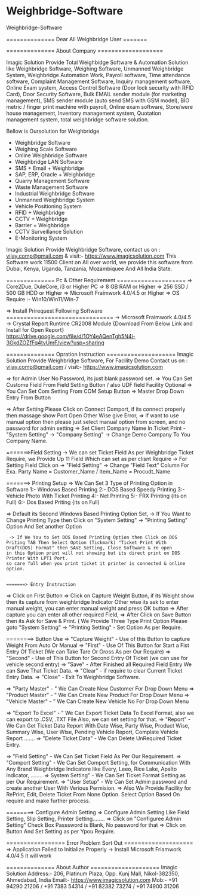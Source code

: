 # Weighbridge-Software
Weighbridge-Software

============== Dear All Weighbridge User	=======

============== About Company 			===================

Imagic Solution Provide Total Weighbidge Software & Automation Solution like 
Weighbridge Software, Weighing Software, Unmanned Weighbridge System, Weighbridge Automation Work, 
Payroll software, Time attendance software, Complaint Management Software, Inquiry management software, 
Online Exam system, Access Control Software (Door lock security with RFID Card), Door Security Software, 
Bulk EMAIL sender module (for marketing management), SMS sender module (auto send SMS with GSM model), 
BIO metric / finger print machine with payroll, Online exam software, Store/were house management, 
Inventory management system, Quotation management system, total weighbridge software solution. 

Bellow is Oursolution for Weighbridge
- Weighbridge Software
- Weighing Scale Software
- Online Weighbridge Software
- Weighbridge LAN Software
- SMS + Email + Weighbridge
- SAP, ERP, Oracle + Weighbridge
- Quarry Management Software
- Waste Management Software
- Industrial Weighbridge Software
- Unmanned Weighbridge System
- Vehicle Positioning System
- RFID + Weighbridge
- CCTV + Weighbridge
- Barrier + Weighbridge
- CCTV Surveillance Solution
- E-Monitoring System



Imagic Solution Provide Weighbridge Software, contact us on : vijay.comp@gmail.com & visit:- https://www.imagicsolution.com
This Software work 11500 Client on All over world, we provide this software from Dubai, Kenya, Uganda, Tanzania, Mozambiquee And All India State.




============== Pc & Other Requirement ====================
=> Core2Due, DuleCore, i3 or Higher PC
=> 8 GB RAM or Higher
=> 256 SSD / 500 GB HDD or Higher
=> Microsoft Fraimwork 4.0/4.5 or Higher
=> OS Require :- Win10/Win11/Win-7


=> Install Prirequest Following Software ===============================
  -> Microsoft Fraimwork 4.0/4.5
  -> Crystal Report Runtime 
		CR2008 Module {Download From Below Link and Install for Open Report}
		https://drive.google.com/file/d/1OY4eAQenTgh5N4i-3GkdZOZfFq4tvUmF/view?usp=sharing

    

============== Opration Instruction ====================
Imagic Solution Provide Weighbridge Software, For Facility Demo Contact us on : vijay.comp@gmail.com / visit:- https://www.imagicsolution.com



=> for Admin User No Password, its just blank password set.
=> You Can Set Custome Field From Field Setting Button  / also UDF field Facility Optional
=> You Can Set Com Setting From COM Setup Button
=> Master Drop Down Entry From Button 

=> After Setting Please Click on Connect Comport, if its connect properly then massage show Port Open Other Wise give Error,
=> if want to use manual option then please just select manual option from screen, and no password for admin setting
=> Set Client Company Name In Ticket Print - "System Setting" -> "Company Setting" -> Change Demo Company To You Company Name.


=======>Field Setting
   	-> We can set Ticket Field As per Weighbridge Ticket Require, we Provide Up 11 Field Which can set as per clisnt Require
   	-> For Setting Field Click on -> "Field Setting"   -> Change "Field Text" Column For Exa. Party Name = Customer_Name / Item_Name = Procudt_Name



=======> Printing Setup
=> We Can Set 3 Type of Printing Option in Software 
  1:- Windows Based Printing
  2:- DOS Based Speedy Printing
  3:- Vehicle Photo With Ticket Printing
  4:- Net Printing
  5:- FRX Printing {its on Full)
  6:- Dos Based Priting {its on Full)

  => Default its Second Windows Based Printing Option Set,
     -> If You Want to Change Printing Type then Click on "System Setting" -> "Printing Setting" Option And Set another Option

     -> If We You to Set DOS Based Printing Option then Click on DOS Priting TAB Then Select Option (Tickmark) "Ticket Print With Draft(DOS) Format" then SAVE Setting, Close Software & re open
	in this Option print will not showing but its direct print on DOS Printer With LPT1 Port.
	so care full when you print ticket it printer is connected & online option.


	=======> Entry Instruction
=> Click on First Button
=> Click on Capture Weight Button, if its Weight show then its capture from weighbridge Indicator Other wise its ask to enter manual weight, you can enter manual weight and press OK button
=> After capture you can enter all other required Field,
=> After Click on Save Button then its Ask for Save & Print. ( We Provide Three Type Print Option Please goto "System Setting" -> "Printing Setting" - Set Option As per Require.



========> Button Use
=> "Capture Weight" - Use of this Button to capture Weight From Auto Or Manual
=> "First" - Use Of This Button for Start a Fist Entry Of Ticket (We can Take Tare Or Gross As per Our Require)
=> "Second" - Use of This Button for Second Entry Of Ticket (we can use for vehicle second entry)
=> "Save" - After Finished all Required Field Entry We can Save That Ticket Data.
=> "Clear" - if require to clear Current Ticket Entry Data.
=> "Close" - Exit To Weighbridge Software.

=> "Party Master" - " We Can Create New Customer For Drop Down Menu
=> "Product Master" - " We Can Create New Product For Drop Down Menu
=> "Vehicle Master" - " We Can Create New Vehicle No For Drop Down Menu

=> "Export To Excel" - " We Can Export Ticket Data To Excel Format, also we can export to .CSV, .TXT File Also, we can set setting for that.
=> "Report" - We Can Get Ticket Data Report With Date Wise, Party Wise, Product Wise, Summary Wise, User Wise, Pending Vehicle Report, Complate Vehicle Report .......
=> "Delete Ticket Data" - We Can Delete UnRequired Ticket Entry.

=> "Field Setting" - We Can Set Ticket Field As Per Our Requirement.
=> "Comport Setting" - We Can Set Comport Setting, for Communication With Any Brand Weighbridge Indicatore like Every, Leeo, Rice Lake, Apalto Indicator, ........ 
=> System Setting" - We Can Set Ticket Format Setting as per Our Requirement.
=> "User Setup" - We Can Set Admin password and create another User With Verious Permision.
=> Also We Provide Facility for RePrint, Edit, Delete Ticket From None Option. Select Option Based On require and make further process.

========> Configure Admin Setting
=> Configure Admin Setting Like Field Setting, Slip Setting, Printer Setting........
=> Click on "Configuree Admin Setting" Check Box Passsword is Blank, No password for that
=> Click on Button And Set Setting as per Ypou Require.


================= Error Problem Sort Out ====================
=> Application Failed to Initialize Properly
   -> Install Microsoft Friamwork 4.0/4.5 it will work
        


============== About Author ====================
Imagic Solution
Address:- 206, Platinum Plaza, Opp. Kunj Mall, Nikol-382350, Ahmedabad, India
Email:- https://www.imagicsolution.com
Mob:- +91 94290 21206 / +91 7383 54314 / +91 82382 73274 / +91 74900 31206


